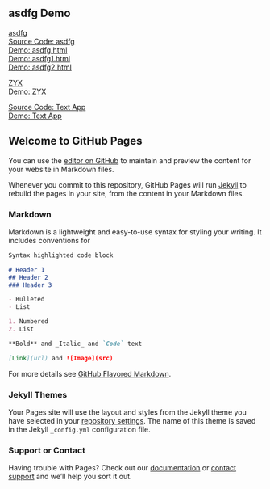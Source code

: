## asdfg Demo

[asdfg](http://asdfg.jodi.org/)  
[Source Code: asdfg](https://github.com/sofia819/sofia819.github.io/blob/master/index.md)  
[Demo: asdfg.html](https://sofia819.github.io/asdfg.html)  
[Demo: asdfg1.html](https://sofia819.github.io/asdfg%201.html)  
[Demo: asdfg2.html](https://sofia819.github.io/asdfg%202.html)  
  
[ZYX](http://zyx-app.com/)  
[Demo: ZYX](https://vimeo.com/52535827)  
  
[Source Code: Text App](https://bitbucket.org/sofia819/randomtext/src/9008ee5175bd0e4018423e4ffb9a1a34ab950a16/app/src/main/java/edu/wit/mobileapp/canttouchthis/MainActivity.java?at=master&fileviewer=file-view-default)  
[Demo: Text App](https://drive.google.com/file/d/1H8T1ZNAbGqA_nq3QFLpTWpQZp0W5MK5K/view?usp=sharing)

## Welcome to GitHub Pages

You can use the [editor on GitHub](https://github.com/sofia819/sofia819.github.io/edit/master/index.md) to maintain and preview the content for your website in Markdown files.

Whenever you commit to this repository, GitHub Pages will run [Jekyll](https://jekyllrb.com/) to rebuild the pages in your site, from the content in your Markdown files.

### Markdown

Markdown is a lightweight and easy-to-use syntax for styling your writing. It includes conventions for

```markdown
Syntax highlighted code block

# Header 1
## Header 2
### Header 3

- Bulleted
- List

1. Numbered
2. List

**Bold** and _Italic_ and `Code` text

[Link](url) and ![Image](src)
```

For more details see [GitHub Flavored Markdown](https://guides.github.com/features/mastering-markdown/).

### Jekyll Themes

Your Pages site will use the layout and styles from the Jekyll theme you have selected in your [repository settings](https://github.com/sofia819/sofia819.github.io/settings). The name of this theme is saved in the Jekyll `_config.yml` configuration file.

### Support or Contact

Having trouble with Pages? Check out our [documentation](https://help.github.com/categories/github-pages-basics/) or [contact support](https://github.com/contact) and we’ll help you sort it out.
